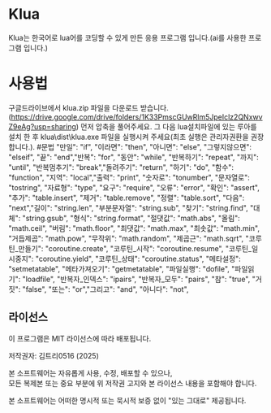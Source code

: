 # Klua
Klua는 한국어로 lua어를 코딩할 수 있게 만든 응용 프로그램 입니다.(ai를 사용한 프로그램 입니다.)
# 사용법
구글드라이브에서 klua.zip 파일을 다운로드 받습니다.(https://drive.google.com/drive/folders/1K33PmscGUwRlm5JpeIclz2QNxwvZ9eAg?usp=sharing)
먼저 압축을 풀어주세요. 그 다음 lua설치파일에 있는 루아를 설치 한 후 klua\dist\klua.exe 파일을 실행시켜 주세요(최초 실행은 관리자권환을 권장합니다.).
#문법
"만일": "if", "이라면": "then", "아니면": "else", "그렇지않으면": "elseif", "끝": "end","반복": "for", "동안": "while", "반복하기": "repeat", "까지": "until", "반복멈추기": "break","돌려주기": "return", "하기": "do", "함수": "function", "지역": "local","출력": "print", "숫자로": "tonumber", "문자열로": "tostring", "자료형": "type", "요구": "require", "오류": "error", "확인": "assert", "추가": "table.insert", "제거": "table.remove", "정렬": "table.sort", "다음": "next","길이": "string.len", "부분문자열": "string.sub", "찾기": "string.find", "대체": "string.gsub", "형식": "string.format", "절댓값": "math.abs", "올림": "math.ceil", "버림": "math.floor", "최댓값": "math.max", "최솟값": "math.min", "거듭제곱": "math.pow", "무작위": "math.random", "제곱근": "math.sqrt", "코루틴_만들기": "coroutine.create", "코루틴_시작": "coroutine.resume", "코루틴_일시중지": "coroutine.yield", "코루틴_상태": "coroutine.status", "메타설정": "setmetatable", "메타가져오기": "getmetatable", "파일실행": "dofile", "파일읽기": "loadfile", "반복자_인덱스": "ipairs", "반복자_모두": "pairs", "참": "true", "거짓": "false", "또는": "or","그리고": "and", "아니다": "not",
## 라이선스

이 프로그램은 MIT 라이선스에 따라 배포됩니다.

저작권자: 김트리0516 (2025)

본 소프트웨어는 자유롭게 사용, 수정, 배포할 수 있으나,  
모든 복제본 또는 중요 부분에 위 저작권 고지와 본 라이선스 내용을 포함해야 합니다.

본 소프트웨어는 어떠한 명시적 또는 묵시적 보증 없이 "있는 그대로" 제공됩니다.
